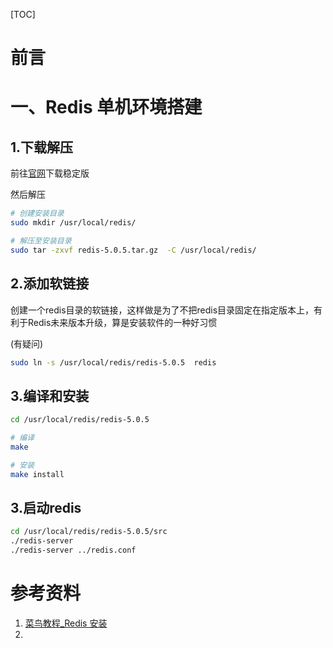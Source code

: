 [TOC]







# 前言



# 一、Redis 单机环境搭建

## 1.下载解压

前往[官网](https://redis.io/download)下载稳定版



然后解压

```bash
# 创建安装目录
sudo mkdir /usr/local/redis/

# 解压至安装目录
sudo tar -zxvf redis-5.0.5.tar.gz  -C /usr/local/redis/
```







## 2.添加软链接

创建一个redis目录的软链接，这样做是为了不把redis目录固定在指定版本上，有利于Redis未来版本升级，算是安装软件的一种好习惯

(有疑问)

```bash
sudo ln -s /usr/local/redis/redis-5.0.5  redis
```



## 3.编译和安装

```bash
cd /usr/local/redis/redis-5.0.5

# 编译
make

# 安装
make install
```



## 3.启动redis

```bash
cd /usr/local/redis/redis-5.0.5/src
./redis-server
./redis-server ../redis.conf
```







# 参考资料

1. [菜鸟教程_Redis 安装](https://www.runoob.com/redis/redis-install.html)
2. 



